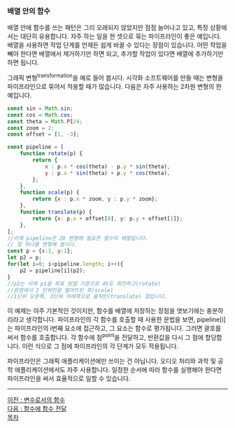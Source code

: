 ### 배열 안의 함수
배열 안에 함수를 쓰는 패턴은 그리 오래되지 않았지만 점점 늘어나고 있고, 특정 상황에서는 대단히 유용합니다. 자주 하는 일을 한 셋으로 묶는 파이프라인이 좋은 예입니다. 배열을 사용하면 작업 단계를 언제든 쉽게 바꿀 수 있다는 장점이 있습니다. 어떤 작업을 빼야 한다면 배열에서 제거하기만 하면 되고, 추가할 작업이 있다면 배열에 추가하기만 하면 됩니다.

그래픽 변형<sup>transformation</sup>을 예로 들어 봅시다. 시각화 소프트웨어를 만들 때는 변형을 파이프라인으로 묶어서 적용할 때가 많습니다. 다음은 자주 사용하는 2차원 변형의 한 예입니다.

```javascript
const sin = Math.sin;
const cos = Math.cos;
const theta = Math.PI/4;
const zoom = 2;
const offset = [1, -3];

const pipeline = [
    function rotate(p) {
        return {
            x : p.x * cos(theta) - p.y * sin(theta),
            y : p.x * sin(theta) + p.y * cos(theta),
        };
    },
    function scale(p) {
        return {x : p.x * zoom, y : p.y * zoom};
    },
    function translate(p) {
        return {x: p.x + offset[0], y: p.y + offset[1]};
    },
];
//이제 pipeline은 2D 변형에 필요한 함수의 배열입니다.
// 점 하나를 변형해 봅시다.
const p = {x:1, y:1};
let p2 = p;
for(let i=0; i<pipeline.length; i++){
    p2 = pipeline[i](p2);
}
//p2는 이제 p1을 좌표 원점 기준으로 45도 회전하고(rotate)
//원점에서 2 단위만큼 떨어뜨린 후(scale)
//1단위 오른쪽, 3단위 아래쪽으로 움직인(translate) 점입니다.
```

이 예제는 아주 기본적인 것이지만, 함수를 배열에 저장하는 장점을 엿보기에는 충분하리라고 생각합니다. 파이프라인의 각 함수를 호출할 때 사용한 문법을 보면, pipeline[i]는 파이프라인의 i번째 요소에 접근하고, 그 요소는 함수로 평가됩니다. 그러면 괄호를 써서 함수를 호출합니다. 각 함수에 점<sup>point</sup>을 전달하고, 반환값을 다시 그 점에 할당합니다. 이런 식으로 그 점에 파이프라인의 각 단계가 모두 적용됩니다.

파이프라인은 그래픽 애플리케이션에만 쓰이는 건 아닙니다. 오디오 처리와 과학 및 공학 애플리케이션에서도 자주 사용합니다. 일정한 순서에 따라 함수를 실행해야 한다면 파이프라인을 써서 효율적으로 일할 수 있습니다.

***
[이전 : 변수로서의 함수](13.6.md) <br/>
[다음 : 함수에 함수 전달](13.6.2.md) <br/>
[목차](../progressCheck.md)
